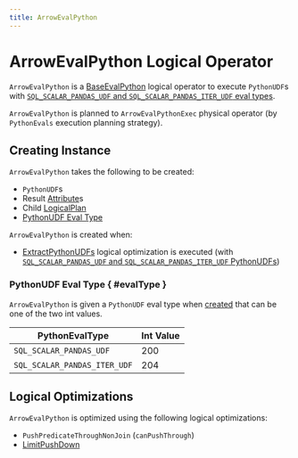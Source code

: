 ```yaml
---
title: ArrowEvalPython
---
```


# ArrowEvalPython Logical Operator

`ArrowEvalPython` is a [BaseEvalPython](BaseEvalPython.md) logical operator to execute `PythonUDF`s with [`SQL_SCALAR_PANDAS_UDF` and `SQL_SCALAR_PANDAS_ITER_UDF` eval types](#evalType).

`ArrowEvalPython` is planned to `ArrowEvalPythonExec` physical operator (by `PythonEvals` execution planning strategy).

## Creating Instance

`ArrowEvalPython` takes the following to be created:

* <span id="udfs"> `PythonUDF`s
* <span id="resultAttrs"> Result [Attribute](../expressions/Attribute.md)s
* <span id="child"> Child [LogicalPlan](LogicalPlan.md)
* [PythonUDF Eval Type](#evalType)

`ArrowEvalPython` is created when:

* [ExtractPythonUDFs](../logical-optimizations/ExtractPythonUDFs.md) logical optimization is executed (with [`SQL_SCALAR_PANDAS_UDF` and `SQL_SCALAR_PANDAS_ITER_UDF` PythonUDFs](#evalType))

### PythonUDF Eval Type { #evalType }

`ArrowEvalPython` is given a `PythonUDF` eval type when [created](#creating-instance) that can be one of the two int values.

PythonEvalType | Int Value
---------------|----------
 `SQL_SCALAR_PANDAS_UDF` | 200
 `SQL_SCALAR_PANDAS_ITER_UDF` | 204

## Logical Optimizations

`ArrowEvalPython` is optimized using the following logical optimizations:

* `PushPredicateThroughNonJoin` (`canPushThrough`)
* [LimitPushDown](../logical-optimizations/LimitPushDown.md)

